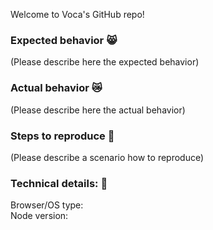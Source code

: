 Welcome to Voca's GitHub repo!  

### Expected behavior :smile_cat:

(Please describe here the expected behavior)

### Actual behavior :crying_cat_face:

(Please describe here the actual behavior)

### Steps to reproduce :construction_worker:

(Please describe a scenario how to reproduce)

### Technical details: :wrench:

Browser/OS type:  
Node version:
